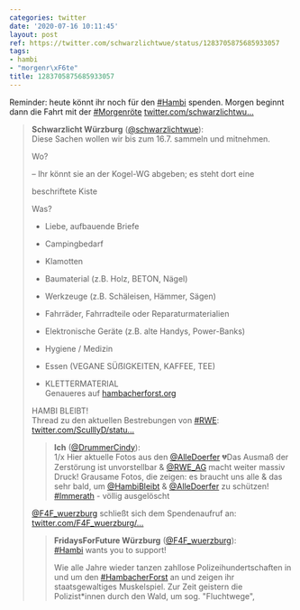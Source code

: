```yaml
---
categories: twitter
date: '2020-07-16 10:11:45'
layout: post
ref: https://twitter.com/schwarzlichtwue/status/1283705875685933057
tags:
- hambi
- "morgenr\xF6te"
title: 1283705875685933057
---
```

Reminder: heute könnt ihr noch für den [#Hambi](/t/hambi) spenden. Morgen beginnt dann die Fahrt mit der [#Morgenröte](/t/morgenröte) [twitter.com/schwarzlichtwu…](https://twitter.com/schwarzlichtwue/status/1282632355312742401)
> <b>Schwarzlicht Würzburg</b> ([@schwarzlichtwue](https://twitter.com/schwarzlichtwue)):  
>Diese Sachen wollen wir bis zum 16.7. sammeln und mitnehmen.  
>  
>  
>  
>Wo?  
>  
>– Ihr könnt sie an der Kogel-WG abgeben; es steht dort eine  
>  
>beschriftete Kiste  
>  
>  
>  
>Was?  
>  
>- Liebe, aufbauende Briefe  
>  
>- Campingbedarf  
>  
>- Klamotten  
>- Baumaterial (z.B. Holz, BETON, Nägel)  
>  
>- Werkzeuge (z.B. Schäleisen, Hämmer, Sägen)  
>  
>- Fahrräder, Fahrradteile oder Reparaturmaterialien  
>  
>- Elektronische Geräte (z.B. alte Handys, Power-Banks)  
>  
>- Hygiene / Medizin  
>  
>- Essen (VEGANE SÜẞIGKEITEN, KAFFEE, TEE)  
>  
>- KLETTERMATERIAL  
>Genaueres auf [hambacherforst.org](http://hambacherforst.org)  
>  
>  
>  
>HAMBI BLEIBT!  
>Thread zu den aktuellen Bestrebungen von [#RWE](/t/rwe): [twitter.com/SculllyD/statu…](https://twitter.com/SculllyD/status/1282757386206420995?s=19)  
>> <b>Ich</b> ([@DrummerCindy](https://twitter.com/DrummerCindy)):    
>>1/x Hier aktuelle Fotos aus den [@AlleDoerfer](https://twitter.com/AlleDoerfer) 💔Das Ausmaß der Zerstörung ist unvorstellbar &amp; [@RWE_AG](https://twitter.com/RWE_AG) macht weiter massiv Druck! Grausame Fotos, die zeigen: es braucht uns alle &amp; das sehr bald, um [@HambiBleibt](https://twitter.com/HambiBleibt) &amp; [@AlleDoerfer](https://twitter.com/AlleDoerfer) zu schützen! [#Immerath](/t/immerath) - völlig ausgelöscht     
>  
>  
>[@F4F_wuerzburg](https://twitter.com/F4F_wuerzburg) schließt sich dem Spendenaufruf an: [twitter.com/F4F_wuerzburg/…](https://twitter.com/F4F_wuerzburg/status/1283346980622802946?s=19)  
>> <b>FridaysForFuture Würzburg</b> ([@F4F_wuerzburg](https://twitter.com/F4F_wuerzburg)):    
>>[#Hambi](/t/hambi) wants you to support!    
>>    
>>Wie alle Jahre wieder tanzen zahllose Polizeihundertschaften in und um den [#HambacherForst](/t/hambacherforst) an und zeigen ihr staatsgewaltiges Muskelspiel. Zur Zeit geistern die Polizist\*innen durch den Wald, um sog. "Fluchtwege",     
>  
>  

